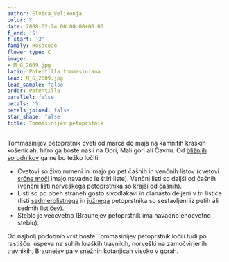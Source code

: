 ```yaml
---
author: Elvica_Velikonja
color: Y
date: 2008-02-24 00:00:00+00:00
f_end: '5'
f_start: '3'
family: Rosaceae
flower_type: C
image:
- M_G_2609.jpg
latin: Potentilla tommasiniana
lead: M_G_2609.jpg
lead_sample: false
order: Potentilla
parallel: false
petals: '5'
petals_joined: false
star_shape: false
title: Tommasinijev petoprstnik
---
```

Tommasinijev petoprstnik cveti od marca do maja na kamnitih kraških košenicah; hitro ga boste našli na Gori, Mali gori ali Čavnu. Od [bližnjih sorodnikov](../../genus/potentilla/) ga ne bo težko ločiti:

-   Cvetovi so živo rumeni in imajo po pet čašnih in venčnih listov (cvetovi [srčne moči](../../potentillaerecta/sr&#269;na-mo&#269;/) imajo navadno le štiri liste). Venčni listi so daljši od čašnih (venčni listi norveškega petoprstnika so krajši od čašnih).
-   Listi so po obeh straneh gosto sivodlakavi in dlanasto deljeni v tri lističe (listi [sedmerolistnega](../../potentillaheptaphylla/sedmerolistni-petoprstnik/) in [južnega](../../potentillaaustralis/južni-petoprstnik/) petoprstnika so sestavljeni iz petih ali sedmih lističev).
-   Steblo je večcvetno (Braunejev petoprstnik ima navadno enocvetno steblo).

Od najbolj podobnih vrst boste Tommasinijev petoprstnik ločili tudi po rastišču: uspeva na suhih kraških travnikih, norveški na zamočvirjenih travnikih, Braunejev pa v snežnih kotanjicah visoko v gorah.
